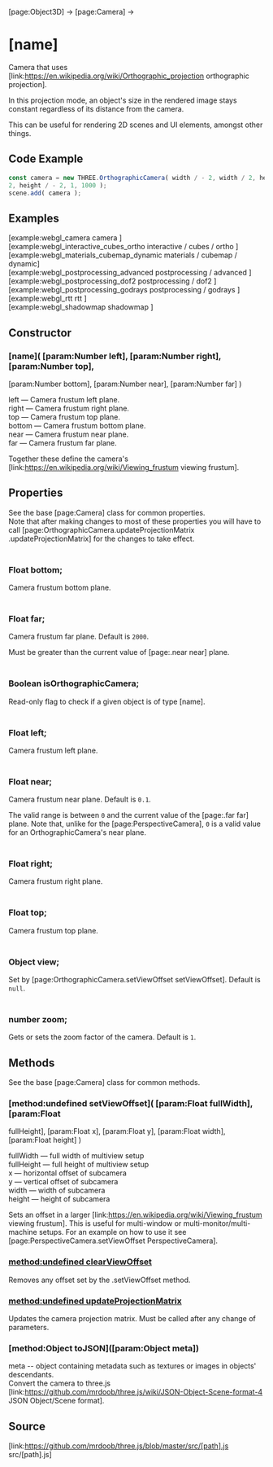 [page:Object3D] → [page:Camera] →

# [name]

Camera that uses [link:https://en.wikipedia.org/wiki/Orthographic_projection
orthographic projection].  
  
In this projection mode, an object's size in the rendered image stays constant
regardless of its distance from the camera.  
  
This can be useful for rendering 2D scenes and UI elements, amongst other
things.

## Code Example

  
```ts  
const camera = new THREE.OrthographicCamera( width / - 2, width / 2, height /
2, height / - 2, 1, 1000 );  
scene.add( camera );  
```  

## Examples

[example:webgl_camera camera ]  
[example:webgl_interactive_cubes_ortho interactive / cubes / ortho ]  
[example:webgl_materials_cubemap_dynamic materials / cubemap / dynamic]  
[example:webgl_postprocessing_advanced postprocessing / advanced ]  
[example:webgl_postprocessing_dof2 postprocessing / dof2 ]  
[example:webgl_postprocessing_godrays postprocessing / godrays ]  
[example:webgl_rtt rtt ]  
[example:webgl_shadowmap shadowmap ]

## Constructor

### [name]( [param:Number left], [param:Number right], [param:Number top],
[param:Number bottom], [param:Number near], [param:Number far] )

left — Camera frustum left plane.  
right — Camera frustum right plane.  
top — Camera frustum top plane.  
bottom — Camera frustum bottom plane.  
near — Camera frustum near plane.  
far — Camera frustum far plane.  
  
Together these define the camera's
[link:https://en.wikipedia.org/wiki/Viewing_frustum viewing frustum].

## Properties

See the base [page:Camera] class for common properties.  
Note that after making changes to most of these properties you will have to
call [page:OrthographicCamera.updateProjectionMatrix .updateProjectionMatrix]
for the changes to take effect.

### <br/> Float bottom; <br/>

Camera frustum bottom plane.

### <br/> Float far; <br/>

Camera frustum far plane. Default is `2000`.  
  
Must be greater than the current value of [page:.near near] plane.

### <br/> Boolean isOrthographicCamera; <br/>

Read-only flag to check if a given object is of type [name].

### <br/> Float left; <br/>

Camera frustum left plane.

### <br/> Float near; <br/>

Camera frustum near plane. Default is `0.1`.  
  
The valid range is between `0` and the current value of the [page:.far far]
plane. Note that, unlike for the [page:PerspectiveCamera], `0` is a valid
value for an OrthographicCamera's near plane.

### <br/> Float right; <br/>

Camera frustum right plane.

### <br/> Float top; <br/>

Camera frustum top plane.

### <br/> Object view; <br/>

Set by [page:OrthographicCamera.setViewOffset setViewOffset]. Default is
`null`.

### <br/> number zoom; <br/>

Gets or sets the zoom factor of the camera. Default is `1`.

## Methods

See the base [page:Camera] class for common methods.

### [method:undefined setViewOffset]( [param:Float fullWidth], [param:Float
fullHeight], [param:Float x], [param:Float y], [param:Float width],
[param:Float height] )

fullWidth — full width of multiview setup  
fullHeight — full height of multiview setup  
x — horizontal offset of subcamera  
y — vertical offset of subcamera  
width — width of subcamera  
height — height of subcamera  
  
Sets an offset in a larger [link:https://en.wikipedia.org/wiki/Viewing_frustum
viewing frustum]. This is useful for multi-window or multi-monitor/multi-
machine setups. For an example on how to use it see
[page:PerspectiveCamera.setViewOffset PerspectiveCamera].

### [method:undefined clearViewOffset]()

Removes any offset set by the .setViewOffset method.

### [method:undefined updateProjectionMatrix]()

Updates the camera projection matrix. Must be called after any change of
parameters.

### [method:Object toJSON]([param:Object meta])

meta -- object containing metadata such as textures or images in objects'
descendants.  
Convert the camera to three.js
[link:https://github.com/mrdoob/three.js/wiki/JSON-Object-Scene-format-4 JSON
Object/Scene format].

## Source

[link:https://github.com/mrdoob/three.js/blob/master/src/[path].js
src/[path].js]

